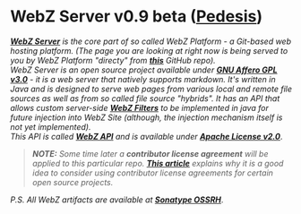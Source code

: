 # WebZ Server v0.9 beta ([Pedesis](https://www.pinterest.com/terems_org/pedesis-from-ancient-greek-a-leaping/))

[***WebZ Server***](https://github.com/terems-org/webz-server) *is the core part of so called WebZ Platform -*
*a Git-based web hosting platform.*
*(The page you are looking at right now is being served to you by WebZ Platform "directy" from*
[***this***](https://github.com/terems-org/webz-server#webz-server-v09-beta-pedesis) *GitHub repo).*  
*WebZ Server is an open source project available under*
[***GNU Affero GPL v3.0***](http://www.gnu.org/licenses/agpl-3.0) *- it is a web server that natively supports markdown.*
*It's written in Java and is designed to serve web pages from various local and remote file sources as well as from so called*
*file source "hybrids". It has an API that allows custom server-side*
[***WebZ Filters***](https://github.com/terems-org/webz-api/blob/master/src/main/java/org/terems/webz/WebzFilter.java)
*to be implemented in java for future injection into WebZ Site (although, the injection mechanism itself is not yet implemented).*  
*This API is called* [***WebZ API***](https://github.com/terems-org/webz-api) *and is available under*
[***Apache License v2.0***](http://www.apache.org/licenses/LICENSE-2.0).  

> ***NOTE:*** *Some time later a* ***contributor license agreement*** *will be applied to this particular repo.*
> [***This article***](https://julien.ponge.org/blog/in-defense-of-contributor-license-agreements/)
> *explains why it is a good idea to consider using contributor license agreements for certain open source projects.*

*P.S. All WebZ artifacts are available at*
[***Sonatype OSSRH***](https://oss.sonatype.org/content/repositories/snapshots/org/terems/).
